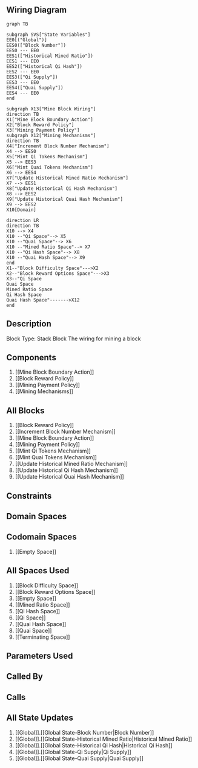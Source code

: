 ## Wiring Diagram

```mermaid
graph TB

subgraph SVS["State Variables"]
EE0[("Global")]
EES0(["Block Number"])
EES0 --- EE0
EES1(["Historical Mined Ratio"])
EES1 --- EE0
EES2(["Historical Qi Hash"])
EES2 --- EE0
EES3(["Qi Supply"])
EES3 --- EE0
EES4(["Quai Supply"])
EES4 --- EE0
end

subgraph X13["Mine Block Wiring"]
direction TB
X1["Mine Block Boundary Action"]
X2["Block Reward Policy"]
X3["Mining Payment Policy"]
subgraph X12["Mining Mechanisms"]
direction TB
X4["Increment Block Number Mechanism"]
X4 --> EES0
X5["Mint Qi Tokens Mechanism"]
X5 --> EES3
X6["Mint Quai Tokens Mechanism"]
X6 --> EES4
X7["Update Historical Mined Ratio Mechanism"]
X7 --> EES1
X8["Update Historical Qi Hash Mechanism"]
X8 --> EES2
X9["Update Historical Quai Hash Mechanism"]
X9 --> EES2
X10[Domain]

direction LR
direction TB
X10 --> X4
X10 --"Qi Space"--> X5
X10 --"Quai Space"--> X6
X10 --"Mined Ratio Space"--> X7
X10 --"Qi Hash Space"--> X8
X10 --"Quai Hash Space"--> X9
end
X1--"Block Difficulty Space"--->X2
X2--"Block Reward Options Space"--->X3
X3--"Qi Space
Quai Space
Mined Ratio Space
Qi Hash Space
Quai Hash Space"------->X12
end
```

## Description

Block Type: Stack Block
The wiring for mining a block
## Components
1. [[Mine Block Boundary Action]]
2. [[Block Reward Policy]]
3. [[Mining Payment Policy]]
4. [[Mining Mechanisms]]

## All Blocks
1. [[Block Reward Policy]]
2. [[Increment Block Number Mechanism]]
3. [[Mine Block Boundary Action]]
4. [[Mining Payment Policy]]
5. [[Mint Qi Tokens Mechanism]]
6. [[Mint Quai Tokens Mechanism]]
7. [[Update Historical Mined Ratio Mechanism]]
8. [[Update Historical Qi Hash Mechanism]]
9. [[Update Historical Quai Hash Mechanism]]

## Constraints

## Domain Spaces

## Codomain Spaces
1. [[Empty Space]]

## All Spaces Used
1. [[Block Difficulty Space]]
2. [[Block Reward Options Space]]
3. [[Empty Space]]
4. [[Mined Ratio Space]]
5. [[Qi Hash Space]]
6. [[Qi Space]]
7. [[Quai Hash Space]]
8. [[Quai Space]]
9. [[Terminating Space]]

## Parameters Used

## Called By

## Calls

## All State Updates
1. [[Global]].[[Global State-Block Number|Block Number]]
2. [[Global]].[[Global State-Historical Mined Ratio|Historical Mined Ratio]]
3. [[Global]].[[Global State-Historical Qi Hash|Historical Qi Hash]]
4. [[Global]].[[Global State-Qi Supply|Qi Supply]]
5. [[Global]].[[Global State-Quai Supply|Quai Supply]]

